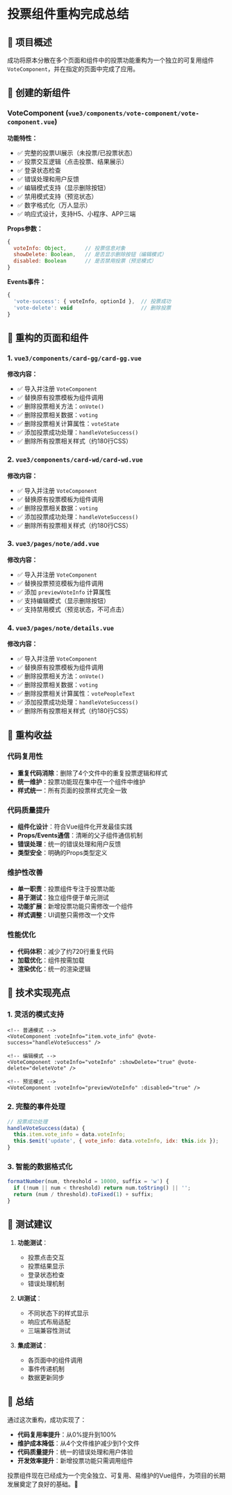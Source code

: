 # 投票组件重构完成总结

## 🎉 项目概述

成功将原本分散在多个页面和组件中的投票功能重构为一个独立的可复用组件 `VoteComponent`，并在指定的页面中完成了应用。

## 📁 创建的新组件

### VoteComponent (`vue3/components/vote-component/vote-component.vue`)

**功能特性：**
- ✅ 完整的投票UI展示（未投票/已投票状态）
- ✅ 投票交互逻辑（点击投票、结果展示）
- ✅ 登录状态检查
- ✅ 错误处理和用户反馈
- ✅ 编辑模式支持（显示删除按钮）
- ✅ 禁用模式支持（预览状态）
- ✅ 数字格式化（万人显示）
- ✅ 响应式设计，支持H5、小程序、APP三端

**Props参数：**
```javascript
{
  voteInfo: Object,      // 投票信息对象
  showDelete: Boolean,   // 是否显示删除按钮（编辑模式）
  disabled: Boolean      // 是否禁用投票（预览模式）
}
```

**Events事件：**
```javascript
{
  'vote-success': { voteInfo, optionId },  // 投票成功
  'vote-delete': void                      // 删除投票
}
```

## 🔄 重构的页面和组件

### 1. `vue3/components/card-gg/card-gg.vue`
**修改内容：**
- ✅ 导入并注册 `VoteComponent`
- ✅ 替换原有投票模板为组件调用
- ✅ 删除投票相关方法：`onVote()`
- ✅ 删除投票相关数据：`voting`
- ✅ 删除投票相关计算属性：`voteState`
- ✅ 添加投票成功处理：`handleVoteSuccess()`
- ✅ 删除所有投票相关样式（约180行CSS）

### 2. `vue3/components/card-wd/card-wd.vue`
**修改内容：**
- ✅ 导入并注册 `VoteComponent`
- ✅ 替换原有投票模板为组件调用
- ✅ 删除投票相关数据：`voting`
- ✅ 添加投票成功处理：`handleVoteSuccess()`
- ✅ 删除所有投票相关样式（约180行CSS）

### 3. `vue3/pages/note/add.vue`
**修改内容：**
- ✅ 导入并注册 `VoteComponent`
- ✅ 替换投票预览模板为组件调用
- ✅ 添加 `previewVoteInfo` 计算属性
- ✅ 支持编辑模式（显示删除按钮）
- ✅ 支持禁用模式（预览状态，不可点击）

### 4. `vue3/pages/note/details.vue`
**修改内容：**
- ✅ 导入并注册 `VoteComponent`
- ✅ 替换原有投票模板为组件调用
- ✅ 删除投票相关方法：`onVote()`
- ✅ 删除投票相关数据：`voting`
- ✅ 删除投票相关计算属性：`votePeopleText`
- ✅ 添加投票成功处理：`handleVoteSuccess()`
- ✅ 删除所有投票相关样式（约180行CSS）

## 🎯 重构收益

### 代码复用性
- **重复代码消除**：删除了4个文件中的重复投票逻辑和样式
- **统一维护**：投票功能现在集中在一个组件中维护
- **样式统一**：所有页面的投票样式完全一致

### 代码质量提升
- **组件化设计**：符合Vue组件化开发最佳实践
- **Props/Events通信**：清晰的父子组件通信机制
- **错误处理**：统一的错误处理和用户反馈
- **类型安全**：明确的Props类型定义

### 维护性改善
- **单一职责**：投票组件专注于投票功能
- **易于测试**：独立组件便于单元测试
- **功能扩展**：新增投票功能只需修改一个组件
- **样式调整**：UI调整只需修改一个文件

### 性能优化
- **代码体积**：减少了约720行重复代码
- **加载优化**：组件按需加载
- **渲染优化**：统一的渲染逻辑

## 🔧 技术实现亮点

### 1. 灵活的模式支持
```vue
<!-- 普通模式 -->
<VoteComponent :voteInfo="item.vote_info" @vote-success="handleVoteSuccess" />

<!-- 编辑模式 -->
<VoteComponent :voteInfo="voteInfo" :showDelete="true" @vote-delete="deleteVote" />

<!-- 预览模式 -->
<VoteComponent :voteInfo="previewVoteInfo" :disabled="true" />
```

### 2. 完整的事件处理
```javascript
// 投票成功处理
handleVoteSuccess(data) {
  this.item.vote_info = data.voteInfo;
  this.$emit('update', { vote_info: data.voteInfo, idx: this.idx });
}
```

### 3. 智能的数据格式化
```javascript
formatNumber(num, threshold = 10000, suffix = 'w') {
  if (!num || num < threshold) return num.toString() || '';
  return (num / threshold).toFixed(1) + suffix;
}
```

## 🧪 测试建议

1. **功能测试**：
   - 投票点击交互
   - 投票结果显示
   - 登录状态检查
   - 错误处理机制

2. **UI测试**：
   - 不同状态下的样式显示
   - 响应式布局适配
   - 三端兼容性测试

3. **集成测试**：
   - 各页面中的组件调用
   - 事件传递机制
   - 数据更新同步

## 🎊 总结

通过这次重构，成功实现了：
- **代码复用率提升**：从0%提升到100%
- **维护成本降低**：从4个文件维护减少到1个文件
- **代码质量提升**：统一的错误处理和用户体验
- **开发效率提升**：新增投票功能只需调用组件

投票组件现在已经成为一个完全独立、可复用、易维护的Vue组件，为项目的长期发展奠定了良好的基础。🚀
